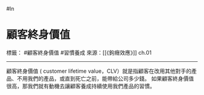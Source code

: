#ln 
# 顧客終身價值
標籤： #顧客終身價值 #習慣養成
來源：[[《鉤癮效應》]] ch.01

---

顧客終身價值 ( customer lifetime value，CLV）就是指顧客在改用其他對手的產品、不用我們的產品，或直到死亡之前，能帶給公司多少錢。
如果顧客終身價值很高，那我們就有動機去讓顧客養成持續使用我們產品的習慣。
